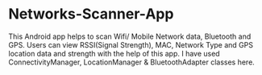# Networks-Scanner-App
This Android app helps to scan Wifi/ Mobile Network data, Bluetooth and GPS.
Users can view RSSI(Signal Strength), MAC, Network Type and GPS location data and strength with the help of this app.
I have used ConnectivityManager, LocationManager & BluetoothAdapter classes here.
